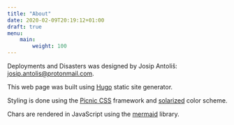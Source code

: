 ```yaml
---
title: "About"
date: 2020-02-09T20:19:12+01:00
draft: true
menu:
    main:
        weight: 100
---
```


Deployments and Disasters was designed by Josip Antoliš: [josip.antolis@protonmail.com](mailto:josip.antolis@protonmail.com).

This web page was built using [Hugo](https://gohugo.io/) static site generator.

Styling is done using the [Picnic CSS](https://picnicss.com/) framework and [solarized](https://ethanschoonover.com/solarized/) color scheme.

Chars are rendered in JavaScript using the [mermaid](https://mermaid-js.github.io/mermaid/#/) library.
